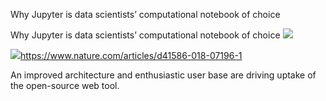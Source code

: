 Why Jupyter is data scientists’ computational notebook of choice

Why Jupyter is data scientists’ computational notebook of choice
![](../_resources/a5c2d274a5928e0346a104df1750d89f.png)

![](../_resources/9445b44b9ddf0b806a1d044ed5510dad.png)https://www.nature.com/articles/d41586-018-07196-1

An improved architecture and enthusiastic user base are driving uptake of the open-source web tool.